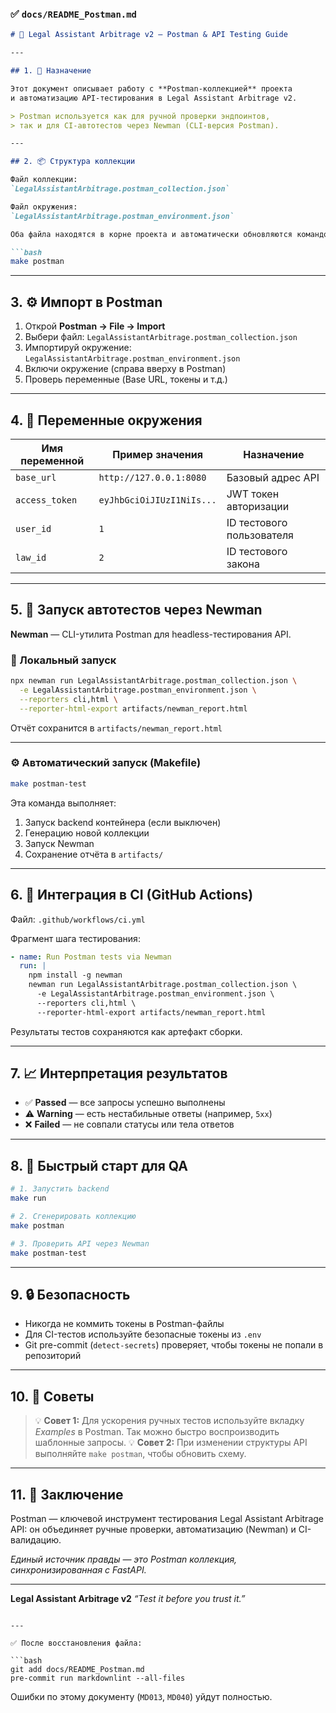 ### ✅ `docs/README_Postman.md`

````markdown
# 🧩 Legal Assistant Arbitrage v2 — Postman & API Testing Guide

---

## 1. 🎯 Назначение

Этот документ описывает работу с **Postman-коллекцией** проекта
и автоматизацию API-тестирования в Legal Assistant Arbitrage v2.

> Postman используется как для ручной проверки эндпоинтов,
> так и для CI-автотестов через Newman (CLI-версия Postman).

---

## 2. 📦 Структура коллекции

Файл коллекции:
`LegalAssistantArbitrage.postman_collection.json`

Файл окружения:
`LegalAssistantArbitrage.postman_environment.json`

Оба файла находятся в корне проекта и автоматически обновляются командой:

```bash
make postman
````

---

## 3. ⚙️ Импорт в Postman

1. Открой **Postman → File → Import**
2. Выбери файл:
   `LegalAssistantArbitrage.postman_collection.json`
3. Импортируй окружение:
   `LegalAssistantArbitrage.postman_environment.json`
4. Включи окружение (справа вверху в Postman)
5. Проверь переменные (Base URL, токены и т.д.)

---

## 4. 🔑 Переменные окружения

| Имя переменной | Пример значения           | Назначение                |
| -------------- | ------------------------- | ------------------------- |
| `base_url`     | `http://127.0.0.1:8080`   | Базовый адрес API         |
| `access_token` | `eyJhbGciOiJIUzI1NiIs...` | JWT токен авторизации     |
| `user_id`      | `1`                       | ID тестового пользователя |
| `law_id`       | `2`                       | ID тестового закона       |

---

## 5. 🧪 Запуск автотестов через Newman

**Newman** — CLI-утилита Postman для headless-тестирования API.

### 🧰 Локальный запуск

```bash
npx newman run LegalAssistantArbitrage.postman_collection.json \
  -e LegalAssistantArbitrage.postman_environment.json \
  --reporters cli,html \
  --reporter-html-export artifacts/newman_report.html
```

Отчёт сохранится в `artifacts/newman_report.html`

---

### ⚙️ Автоматический запуск (Makefile)

```bash
make postman-test
```

Эта команда выполняет:

1. Запуск backend контейнера (если выключен)
2. Генерацию новой коллекции
3. Запуск Newman
4. Сохранение отчёта в `artifacts/`

---

## 6. 🤖 Интеграция в CI (GitHub Actions)

Файл: `.github/workflows/ci.yml`

Фрагмент шага тестирования:

```yaml
- name: Run Postman tests via Newman
  run: |
    npm install -g newman
    newman run LegalAssistantArbitrage.postman_collection.json \
      -e LegalAssistantArbitrage.postman_environment.json \
      --reporters cli,html \
      --reporter-html-export artifacts/newman_report.html
```

Результаты тестов сохраняются как артефакт сборки.

---

## 7. 📈 Интерпретация результатов

* ✅ **Passed** — все запросы успешно выполнены
* ⚠️ **Warning** — есть нестабильные ответы (например, `5xx`)
* ❌ **Failed** — не совпали статусы или тела ответов

---

## 8. 🧰 Быстрый старт для QA

```bash
# 1. Запустить backend
make run

# 2. Сгенерировать коллекцию
make postman

# 3. Проверить API через Newman
make postman-test
```

---

## 9. 🔒 Безопасность

* Никогда не коммить токены в Postman-файлы
* Для CI-тестов используйте безопасные токены из `.env`
* Git pre-commit (`detect-secrets`) проверяет, чтобы токены не попали в репозиторий

---

## 10. 🧾 Советы

> 💡 **Совет 1:**
> Для ускорения ручных тестов используйте вкладку *Examples* в Postman.
> Так можно быстро воспроизводить шаблонные запросы.
> 💡 **Совет 2:**
> При изменении структуры API выполняйте `make postman`, чтобы обновить схему.

---

## 11. 🏁 Заключение

Postman — ключевой инструмент тестирования Legal Assistant Arbitrage API:
он объединяет ручные проверки, автоматизацию (Newman) и CI-валидацию.

*Единый источник правды — это Postman коллекция, синхронизированная с FastAPI.*

---

**Legal Assistant Arbitrage v2**
*“Test it before you trust it.”*

````

---

✅ После восстановления файла:

```bash
git add docs/README_Postman.md
pre-commit run markdownlint --all-files
````

Ошибки по этому документу (`MD013`, `MD040`) уйдут полностью.
